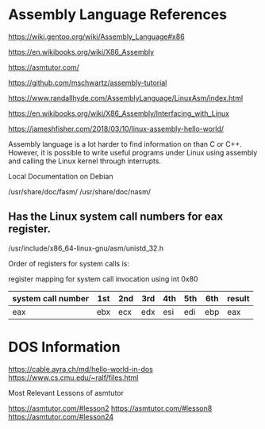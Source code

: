 # Assembly Language References

<https://wiki.gentoo.org/wiki/Assembly_Language#x86>

<https://en.wikibooks.org/wiki/X86_Assembly>

<https://asmtutor.com/>

<https://github.com/mschwartz/assembly-tutorial>

<https://www.randallhyde.com/AssemblyLanguage/LinuxAsm/index.html>

<https://en.wikibooks.org/wiki/X86_Assembly/Interfacing_with_Linux>

<https://jameshfisher.com/2018/03/10/linux-assembly-hello-world/>

Assembly language is a lot harder to find information on than C or C++. However, it is possible to write useful programs under Linux using assembly and calling the Linux kernel through interrupts.

Local Documentation on Debian

/usr/share/doc/fasm/
/usr/share/doc/nasm/

## Has the Linux system call numbers for eax register.

/usr/include/x86_64-linux-gnu/asm/unistd_32.h

Order of registers for system calls is:

register mapping for system call invocation using int 0x80

| system call number | 1st | 2nd | 3rd |	4th | 5th | 6th | result |
|---|---|---|---|---|---|---|---|
|eax|ebx|ecx|edx|esi|edi|ebp|	eax|

# DOS Information

<https://cable.ayra.ch/md/hello-world-in-dos>  
<https://www.cs.cmu.edu/~ralf/files.html>



Most Relevant Lessons of asmtutor

https://asmtutor.com/#lesson2
https://asmtutor.com/#lesson8
https://asmtutor.com/#lesson24
